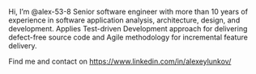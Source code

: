 Hi, I’m @alex-53-8
Senior software engineer with more than 10 years of experience in software application 
analysis, architecture, design, and development. Applies Test-driven Development approach for
delivering defect-free source code and Agile methodology for incremental feature delivery.

Find me and contact on https://www.linkedin.com/in/alexeylunkov/
